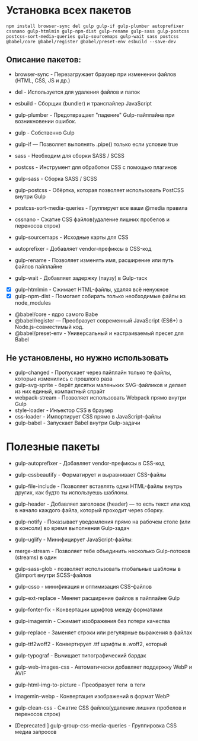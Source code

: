 # Установка всех пакетов

```shell
npm install browser-sync del gulp gulp-if gulp-plumber autoprefixer cssnano gulp-htmlmin gulp-npm-dist gulp-rename gulp-sass gulp-postcss postcss-sort-media-queries gulp-sourcemaps gulp-wait sass postcss @babel/core @babel/register @babel/preset-env esbuild --save-dev
```

## Описание пакетов:

- browser-sync - Перезагружает браузер при изменении файлов (HTML, CSS, JS и др.)
- del - Используется для удаления файлов и папок
- esbuild - Сборщик (bundler) и транспайлер JavaScript
- gulp-plumber - Предотвращает "падение" Gulp-пайплайна при возникновении ошибок.
- gulp - Собственно Gulp
- gulp-if — Позволяет выполнять .pipe() только если условие true

- sass - Необходим для сборки SASS / SCSS
- postcss - Инструмент для обработки CSS с помощью плагинов

- gulp-sass - Сборка SASS / SCSS
- gulp-postcss - Обёртка, которая позволяет использовать PostCSS внутри Gulp
- postcss-sort-media-queries -  Группирует все ваши @media правила
- cssnano - Сжатие CSS файлов(удаление лишних пробелов и переносов строк)
- gulp-sourcemaps - Исходные карты для CSS
- autoprefixer - Добавляет vendor-префиксы в CSS-код
- gulp-rename - Позволяет изменять имя, расширение или путь файлов пайплайне
- gulp-wait - Добавляет задержку (паузу) в Gulp-таск
- [x] gulp-htmlmin - Сжимает HTML-файлы, удаляя всё ненужное
- [x] gulp-npm-dist - Помогает собирать только необходимые файлы из node_modules
- @babel/core - ядро самого Babe
- @babel/register — Преобразует современный JavaScript (ES6+) в Node.js-совместимый код.
- @babel/preset-env - Универсальный и настраиваемый пресет для Babel

## Не установлены, но нужно использовать
- gulp-changed - Пропускает через пайплайн только те файлы, которые изменились с прошлого раза
- gulp-svg-sprite - берёт десятки маленьких SVG-файликов и делает из них единый, компактный спрайт
- webpack-stream - Позволяет использовать Webpack прямо внутри Gulp
- style-loader - Инъектор CSS в браузер
- css-loader - Импортирует CSS прямо в JavaScript-файлы
- gulp-babel - Запускает Babel внутри Gulp-задачи



# Полезные пакеты

- gulp-autoprefixer - Добавляет vendor-префиксы в CSS-код
- gulp-cssbeautify - Форматирует и выравнивает CSS-файлы
- gulp-file-include - Позволяет вставлять одни HTML-файлы внутрь других, как будто ты используешь шаблоны.
- gulp-header - Добавляет заголовок (header) — то есть текст или код в начало каждого файла, который проходит через сборку.
- gulp-notify - Показывает уведомления прямо на рабочем столе (или в консоли) во время выполнения Gulp-задач
- gulp-uglify - Mинифицирует JavaScript-файлы:
- merge-stream - Позволяет тебе объединить несколько Gulp-потоков (streams) в один
- gulp-sass-glob - позволяет использовать глобальные шаблоны в @import внутри SCSS-файлов
- gulp-csso - минификация и оптимизация CSS-файлов
- gulp-ext-replace - Меняет расширение файлов в пайплайне Gulp
- gulp-fonter-fix - Конвертации шрифтов между форматами
- gulp-imagemin - Сжимает изображения без потери качества
- gulp-replace - Заменяет строки или регулярные выражения в файлах
- gulp-ttf2woff2 - Конвертирует .ttf шрифты в .woff2, который
- gulp-typograf - Вычищает типографический бардак
- gulp-web-images-css - Автоматически добавляет поддержку WebP и AVIF
- gulp-html-img-to-picture - Преобразует теги <img> в теги <picture>
- imagemin-webp - Конвертация изображений в формат WebP
- gulp-clean-css - Сжатие CSS файлов(удаление лишних пробелов и переносов строк)


- [Deprecated ] gulp-group-css-media-queries - Группировка CSS медиа запросов
